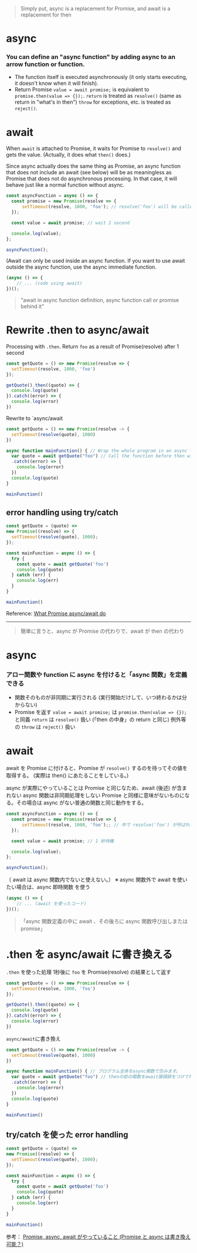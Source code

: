 > Simply put, async is a replacement for Promise, and await is a replacement for then

# async
### You can define an "async function" by adding async to an arrow function or function.
- The function itself is executed asynchronously (it only starts executing, it doesn't know when it will finish).
- Return Promise
`value = await promise;` is equivalent to `promise.then(value => {});`.
`return` is treated as `resolve()` (same as return in "what's in then")
`throw` for exceptions, etc. is treated as `reject()`.

# await
When `await` is attached to Promise, it waits for Promise to `resolve()` and gets the value.
(Actually, it does what `then()` does.)

Since async actually does the same thing as Promise, an async function that does not include an await (see below) will be as meaningless as Promise that does not do asynchronous processing. In that case, it will behave just like a normal function without async.
```js
const asyncFunction = async () => {
  const promise = new Promise(resolve => {
      setTimeout(resolve, 1000, 'foo'); // resolve('foo') will be called inside
  });

  const value = await promise; // wait 1 second

  console.log(value);
};

asyncFunction();
```
(Await can only be used inside an async function.
If you want to use await outside the async function, use the async immediate function.
```js
(async () => {
    // ... (code using await)
})();
```

> "await in async function definition, async function call or promise behind it"


# Rewrite .then to async/await
Processing with `.then`.
Return `foo` as a result of Promise(resolve) after 1 second
```js
const getQuote = () => new Promise(resolve => {
  setTimeout(resolve, 1000, 'foo')
});

getQuote().then((quote) => {
  console.log(quote)
}).catch((error) => {
  console.log(error)
})
```

Rewrite to `async/await
```js
const getQuote = () => new Promise(resolve -> {
  setTimeout(resolve(quote), 1000)
})

async function mainFunction() { // Wrap the whole program in an async function.
  var quote = await getQuote("foo") // Call the function before then with the await prefix.
  .catch((error) => {
    console.log(error)
  }) 
  console.log(quote)
}

mainFunction()
```

## error handling using try/catch
```js
const getQuote = (quote) =>
new Promise((resolve) => {
  setTimeout(resolve(quote), 1000);
});

const mainFunction = async () => {
  try {
    const quote = await getQuote('foo')
    console.log(quote)
  } catch (err) {
    console.log(err)
  }
}

mainFunction()
```


Reference: [What Promise async/await do](https://qiita.com/kerupani129/items/2619316d6ba0ccd7be6a)





***



> 簡単に言うと、async が Promise の代わりで、await が then の代わり

# async
### アロー関数や function に async を付けると「async 関数」を定義できる
- 関数そのものが非同期に実行される (実行開始だけして、いつ終わるかは分からない)
- Promise を返す
`value = await promise;` は `promise.then(value => {});` と同義
`return` は `resolve()` 扱い (「then の中身」の return と同じ)
例外等の `throw` は `reject()` 扱い

# await
await を Promise に付けると、Promise が `resolve()` するのを待ってその値を取得する。
(実際は then() にあたることをしている。)

async が実際にやっていることは Promise と同じなため、await (後述) が含まれない async 関数は非同期処理をしない Promise と同様に意味がないものになる。その場合は async がない普通の関数と同じ動作をする。
```js
const asyncFunction = async () => {
  const promise = new Promise(resolve => {
      setTimeout(resolve, 1000, 'foo');; // 中で resolve('foo') が呼ばれる
  });

  const value = await promise; // 1 秒待機

  console.log(value);
};

asyncFunction();
```
（ await は async 関数内でないと使えない。）
※ async 関数外で await を使いたい場合は、async 即時関数 を使う
```js
(async () => {
    // ... (await を使ったコード)
})();
```

> 「async 関数定義の中に await 、その後ろに async 関数呼び出しまたは promise」


# .then を async/await に書き換える
`.then` を使った処理
1秒後に `foo` を Promise(resolve) の結果として返す
```js
const getQuote = () => new Promise(resolve => {
  setTimeout(resolve, 1000, 'foo')
});

getQuote().then((quote) => {
  console.log(quote)
}).catch((error) => {
  console.log(error)
})
```

`async/await`に書き換え
```js
const getQuote = () => new Promise(resolve -> {
  setTimeout(resolve(quote), 1000)
})

async function mainFunction() { // プログラム全体をasync関数で包みます。
  var quote = await getQuote("foo") // thenの前の関数をawait接頭辞をつけて呼び出す。
  .catch((error) => {
    console.log(error)
  }) 
  console.log(quote)
}

mainFunction()
```

## try/catch を使った error handling
```js
const getQuote = (quote) =>
new Promise((resolve) => {
  setTimeout(resolve(quote), 1000);
});

const mainFunction = async () => {
  try {
    const quote = await getQuote('foo')
    console.log(quote)
  } catch (err) {
    console.log(err)
  }
}

mainFunction()
```


参考： [Promise, async, await がやっていること (Promise と async は書き換え可能？)](https://qiita.com/kerupani129/items/2619316d6ba0ccd7be6a)